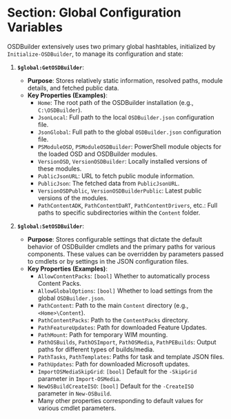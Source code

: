 # Section: Global Configuration Variables

OSDBuilder extensively uses two primary global hashtables, initialized by `Initialize-OSDBuilder`, to manage its configuration and state:

1.  **`$global:GetOSDBuilder`**:
    *   **Purpose**: Stores relatively static information, resolved paths, module details, and fetched public data.
    *   **Key Properties (Examples)**:
        *   `Home`: The root path of the OSDBuilder installation (e.g., `C:\OSDBuilder`).
        *   `JsonLocal`: Full path to the local `OSDBuilder.json` configuration file.
        *   `JsonGlobal`: Full path to the global `OSDBuilder.json` configuration file.
        *   `PSModuleOSD`, `PSModuleOSDBuilder`: PowerShell module objects for the loaded OSD and OSDBuilder modules.
        *   `VersionOSD`, `VersionOSDBuilder`: Locally installed versions of these modules.
        *   `PublicJsonURL`: URL to fetch public module information.
        *   `PublicJson`: The fetched data from `PublicJsonURL`.
        *   `VersionOSDPublic`, `VersionOSDBuilderPublic`: Latest public versions of the modules.
        *   `PathContentADK`, `PathContentDaRT`, `PathContentDrivers`, etc.: Full paths to specific subdirectories within the `Content` folder.

2.  **`$global:SetOSDBuilder`**:
    *   **Purpose**: Stores configurable settings that dictate the default behavior of OSDBuilder cmdlets and the primary paths for various components. These values can be overridden by parameters passed to cmdlets or by settings in the JSON configuration files.
    *   **Key Properties (Examples)**:
        *   `AllowContentPacks`: `[bool]` Whether to automatically process Content Packs.
        *   `AllowGlobalOptions`: `[bool]` Whether to load settings from the global `OSDBuilder.json`.
        *   `PathContent`: Path to the main `Content` directory (e.g., `<Home>\Content`).
        *   `PathContentPacks`: Path to the `ContentPacks` directory.
        *   `PathFeatureUpdates`: Path for downloaded Feature Updates.
        *   `PathMount`: Path for temporary WIM mounting.
        *   `PathOSBuilds`, `PathOSImport`, `PathOSMedia`, `PathPEBuilds`: Output paths for different types of builds/media.
        *   `PathTasks`, `PathTemplates`: Paths for task and template JSON files.
        *   `PathUpdates`: Path for downloaded Microsoft updates.
        *   `ImportOSMediaSkipGrid`: `[bool]` Default for the `-SkipGrid` parameter in `Import-OSMedia`.
        *   `NewOSBuildCreateISO`: `[bool]` Default for the `-CreateISO` parameter in `New-OSBuild`.
        *   Many other properties corresponding to default values for various cmdlet parameters.
